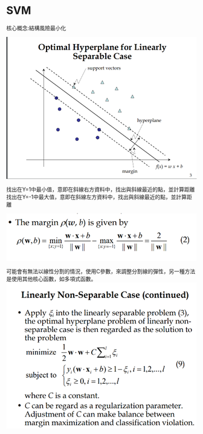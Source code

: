 # SVM 
核心概念:結構風險最小化

![alt text](./SVM_source/{C0166D8D-18FE-467A-9DC6-13B253510E74}.png)

找出在Y=1中最小值，意即在斜線右方資料中，找出與斜線最近的點，並計算距離
找出在Y=-1中最大值，意即在斜線左方資料中，找出與斜線最近的點，並計算距離

![alt text](./SVM_source/{5622103D-C0CD-44FB-A96E-D3A2A61909F6}.png)

可能會有無法以線性分割的情況，使用C參數，來調整分割線的彈性，另一種方法是使用其他核心函數，如多項式函數。
![alt text](./SVM_source/{C0023290-D144-4009-ACEE-29C61A28BFD1}.png)